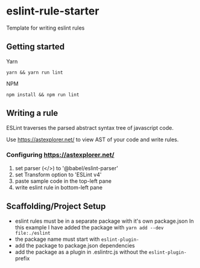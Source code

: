 # eslint-rule-starter

Template for writing eslint rules

## Getting started

Yarn
```
yarn && yarn run lint
```

NPM
```
npm install && npm run lint
```

## Writing a rule

ESLint traverses the parsed abstract syntax tree of javascript code.

Use https://astexplorer.net/ to view AST of your code and write rules.

### Configuring https://astexplorer.net/

1. set parser (</>) to '@babel/eslint-parser'
2. set Transform option to 'ESLint v4'
3. paste sample code in the top-left pane
4. write eslint rule in bottom-left pane

## Scaffolding/Project Setup

- eslint rules must be in a separate package with it's own package.json
		In this example I have added the package with `yarn add --dev file:./eslint`
- the package name must start with `eslint-plugin-`
- add the package to package.json dependencies
- add the package as a plugin in .eslintrc.js without the `eslint-plugin-` prefix
